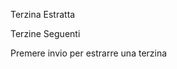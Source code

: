 <head>
		<title>Simulazione Tenzone Dantesca</title>
		<link rel="shortcut icon" href="/favicon.ico" type="image/x-icon">
		<link rel="icon" href="favicon.ico" type="image/x-icon">
		<link rel="stylesheet" type="text/css" href="style.css">
		<script type="text/javascript" src="pepe.js"></script>
		<script type="text/javascript" src="utils.js"></script>
		<script type="text/javascript" src="vector.js"></script>
		<script type="text/javascript" src="particle.js"></script>
		<script type="text/javascript" src="data.js"></script>
	</head>
	<body>
		<canvas id="canvas"></canvas>
		<div>
			<p id="pEstr">Terzina Estratta</p>
			<p id="p0"><b></b></p>
		</div>
		<div>
			<p id="pSeg">Terzine Seguenti</p>
			<p id="p1"></p>
			<p id="p2"></p>
			<p id="p3"></p>
		</div>
		<div>
			<p id="info">Premere invio per estrarre una terzina</p>
		</div>
		<script type="text/javascript" src="script.js"></script>
		<script type="text/javascript" src="graphics.js"></script>
	</body>
